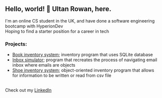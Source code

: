 ## Hello, world! 👋 Ultan Rowan, here.
<p>I'm an online CS student in the UK, and have done a software engineering bootcamp with HyperionDev<br>
Hoping to find a starter position for a career in tech</p>

### Projects:
- <a href="https://github.com/UltanR/book_inventory">Book inventory system</a>; inventory program that uses SQLite database
- <a href="https://github.com/UltanR/email_objects">Inbox simulator</a>; program that recreates the process of navigating email inbox where emails are objects
- <a href="https://github.com/UltanR/shoe_inventory">Shoe inventory system</a>; object-oriented inventory program that allows for information to be written or read from csv file
<p><br>Check out my <a href="https://www.linkedin.com/in/ultan-rowan/">LinkedIn</a></p>

